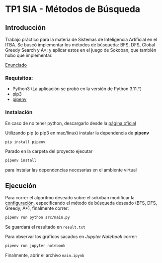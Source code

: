 # TP1 SIA - Métodos de Búsqueda

## Introducción

Trabajo práctico para la materia de Sistemas de Inteligencia Artificial en el ITBA.
Se buscó implementar los métodos de búsqueda: BFS, DFS, Global Greedy Search y A*; y aplicar estos en el juego de Sokoban, que también hubo que implementar.

[Enunciado](docs/Enunciado%20TP1.pdf)

### Requisitos:

- Python3 (La aplicación se probó en la versión de Python 3.11.*)
- pip3
- [pipenv](https://pypi.org/project/pipenv)

### Instalación 

En caso de no tener python, descargarlo desde la [página oficial](https://www.python.org/downloads/release/python-3119/)

Utilizando pip (o pip3 en mac/linux) instalar la dependencia de **pipenv**

```sh
pip install pipenv
```

Parado en la carpeta del proyecto ejecutar

```sh
pipenv install
```

para instalar las dependencias necesarias en el ambiente virtual

## Ejecución

Para correr el algoritmo deseado sobre el sokoban modificar la [configuración](configs/config.json), especificando el método de búsqueda deseado (BFS, DFS, Greedy, A*), finalmente correr:
```sh
pipenv run python src/main.py
```
Se guardará el resultado en `result.txt`

Para observar los gráficos sacados en _Jupyter Notebook_ correr:

```sh
pipenv run jupyter notebook
```
Finalmente, abrir el archivo `main.ipynb`
